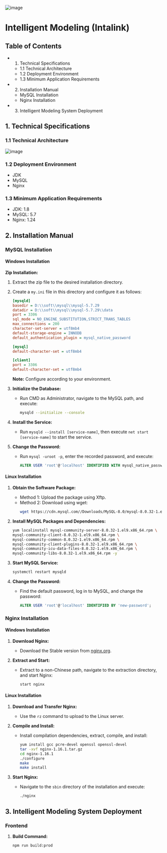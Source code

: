 ![image](https://github.com/YT-DATA/INTALINK/assets/162880729/ffde2c43-e005-4690-9584-db1a97d9fcc9)
# Intelligent Modeling (Intalink)

## Table of Contents

- 1. Technical Specifications
  - 1.1 Technical Architecture
  - 1.2 Deployment Environment
  - 1.3 Minimum Application Requirements
- 2. Installation Manual
  - MySQL Installation
  - Nginx Installation
- 3. Intelligent Modeling System Deployment

## 1. Technical Specifications

### 1.1 Technical Architecture
![image](https://github.com/YT-DATA/INTALINK/assets/162880729/f3c50e8a-808a-4886-bebe-a0961cf4cec6)


### 1.2 Deployment Environment

- JDK
- MySQL
- Nginx

### 1.3 Minimum Application Requirements

- JDK: 1.8
- MySQL: 5.7
- Nginx: 1.24

## 2. Installation Manual

### MySQL Installation

#### Windows Installation

**Zip Installation:**

1. Extract the zip file to the desired installation directory.
2. Create a `my.ini` file in this directory and configure it as follows:

    ```ini
    [mysqld]
    basedir = D:\\soft\\mysql\\mysql-5.7.29
    datadir = D:\\soft\\mysql\\mysql-5.7.29\\data
    port = 3306
    sql_mode = NO_ENGINE_SUBSTITUTION,STRICT_TRANS_TABLES 
    max_connections = 200
    character-set-server = utf8mb4
    default-storage-engine = INNODB
    default_authentication_plugin = mysql_native_password

    [mysql]
    default-character-set = utf8mb4

    [client]
    port = 3306
    default-character-set = utf8mb4
    ```

    **Note:** Configure according to your environment.

3. **Initialize the Database:**
    - Run CMD as Administrator, navigate to the MySQL path, and execute:
      ```bash
      mysqld --initialize --console
      ```

4. **Install the Service:**
    - Run `mysqld --install [service-name]`, then execute `net start [service-name]` to start the service.

5. **Change the Password:**
    - Run `mysql -uroot -p`, enter the recorded password, and execute:
      ```sql
      ALTER USER 'root'@'localhost' IDENTIFIED WITH mysql_native_password BY 'your-password';
      ```

#### Linux Installation

1. **Obtain the Software Package:**
   - Method 1: Upload the package using Xftp.
   - Method 2: Download using wget:
     ```bash
     wget https://cdn.mysql.com//Downloads/MySQL-8.0/mysql-8.0.32-1.el9.x86_64.rpm-bundle.tar
     ```

2. **Install MySQL Packages and Dependencies:**
    ```bash
    yum localinstall mysql-community-server-8.0.32-1.el9.x86_64.rpm \
    mysql-community-client-8.0.32-1.el9.x86_64.rpm \
    mysql-community-common-8.0.32-1.el9.x86_64.rpm \
    mysql-community-client-plugins-8.0.32-1.el9.x86_64.rpm \
    mysql-community-icu-data-files-8.0.32-1.el9.x86_64.rpm \
    mysql-community-libs-8.0.32-1.el9.x86_64.rpm -y
    ```

3. **Start MySQL Service:**
    ```bash
    systemctl restart mysqld
    ```

4. **Change the Password:**
    - Find the default password, log in to MySQL, and change the password:
      ```sql
      ALTER USER 'root'@'localhost' IDENTIFIED BY 'new-password';
      ```

### Nginx Installation

#### Windows Installation

1. **Download Nginx:**
   - Download the Stable version from [nginx.org](https://nginx.org/en/download.html).

2. **Extract and Start:**
   - Extract to a non-Chinese path, navigate to the extraction directory, and start Nginx:
     ```bash
     start nginx
     ```


#### Linux Installation

1. **Download and Transfer Nginx:**
   - Use the `rz` command to upload to the Linux server.

2. **Compile and Install:**
   - Install compilation dependencies, extract, compile, and install:
     ```bash
     yum install gcc pcre-devel openssl openssl-devel
     tar -xvf nginx-1.16.1.tar.gz
     cd nginx-1.16.1
     ./configure
     make
     make install
     ```

3. **Start Nginx:**
   - Navigate to the `sbin` directory of the installation and execute:
     ```bash
     ./nginx
     ```

## 3. Intelligent Modeling System Deployment

### Frontend

1. **Build Command:**
   ```bash
   npm run build:prod
